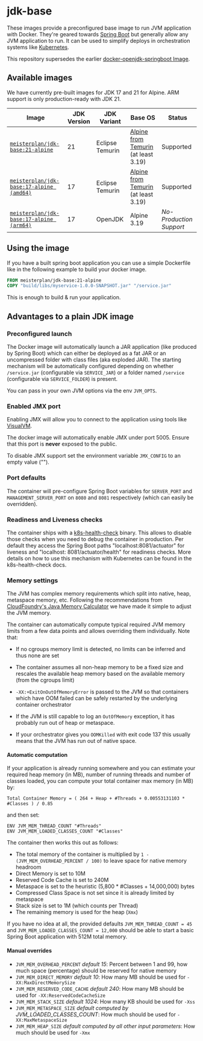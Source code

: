 # jdk-base

These images provide a preconfigured base image to run JVM application with Docker. They're geared
towards [Spring Boot](https://spring.io/projects/spring-boot) but generally allow any JVM application to run. It can be
used to simplify deploys in orchestration systems like [Kubernetes](https://kubernetes.io/).

This repository supersedes the
earlier [docker-openjdk-springboot Image](https://github.com/meisterplan/docker-openjdk-springboot).

## Available images

We have currently pre-built images for JDK 17 and 21 for Alpine. ARM support is only production-ready with JDK 21.

| Image                                                                                           | JDK Version | JDK Variant     | Base OS                                                                                                              | Status                  |
|-------------------------------------------------------------------------------------------------|-------------|-----------------|----------------------------------------------------------------------------------------------------------------------|-------------------------|
| [`meisterplan/jdk-base:21-alpine`](https://hub.docker.com/r/meisterplan/jdk-base/tags/)         | 21          | Eclipse Temurin | [Alpine from Temurin](https://github.com/adoptium/containers/blob/main/21/jdk/alpine/Dockerfile#L20) (at least 3.19) | Supported               |
| [`meisterplan/jdk-base:17-alpine (amd64)`](https://hub.docker.com/r/meisterplan/jdk-base/tags/) | 17          | Eclipse Temurin | [Alpine from Temurin](https://github.com/adoptium/containers/blob/main/17/jdk/alpine/Dockerfile#L20) (at least 3.19) | Supported               |
| [`meisterplan/jdk-base:17-alpine (arm64)`](https://hub.docker.com/r/meisterplan/jdk-base/tags/) | 17          | OpenJDK         | Alpine 3.19                                                                                                          | _No-Production Support_ |

## Using the image

If you have a built spring boot application you can use a simple Dockerfile like in the following example to build your
docker image.

```Dockerfile
FROM meisterplan/jdk-base:21-alpine
COPY "build/libs/myservice-1.0.0-SNAPSHOT.jar" "/service.jar"
```

This is enough to build & run your application.

## Advantages to a plain JDK image

### Preconfigured launch

The Docker image will automatically launch a JAR application (like produced by Spring Boot) which can either be deployed
as a fat JAR or an uncompressed folder with class files (aka exploded JAR).
The starting mechanism will be automatically configured depending on whether `/service.jar` (configurable
via `SERVICE_JAR`) or a folder named `/service` (configurable via `SERVICE_FOLDER`) is present.

You can pass in your own JVM options via the env `JVM_OPTS`.

### Enabled JMX port

Enabling JMX will allow you to connect to the application using tools like [VisualVM](https://visualvm.github.io/).

The docker image will automatically enable JMX under port 5005. Ensure that this port is **never** exposed to the
public.

To disable JMX support set the environment variable `JMX_CONFIG` to an empty value ("").

### Port defaults

The container will pre-configure Spring Boot variables for `SERVER_PORT` and `MANAGEMENT_SERVER_PORT` on `8080`
and `8081` respectively (which can easily be overridden).

### Readiness and Liveness checks

The container ships with a [k8s-health-check](https://github.com/meisterplan/k8s-health-check) binary. This allows to
disable those checks when you need to debug the container in production.
Per default they access the Spring Boot paths "localhost:8081/actuator" for liveness and "localhost:
8081/actuator/health" for readiness checks. More details on how to use this mechanism with Kubernetes can be found in
the k8s-health-check docs.

### Memory settings

The JVM has complex memory requirements which split into native, heap, metaspace memory, etc. Following the
recommendations
from [CloudFoundry's Java Memory Calculator](https://github.com/cloudfoundry/java-buildpack-memory-calculator) we have
made it simple to adjust the JVM memory.

The container can automatically compute typical required JVM memory limits from a few data points and allows overriding
them individually. Note that:

- If no cgroups memory limit is detected, no limits can be inferred and thus none are set
- The container assumes all non-heap memory to be a fixed size and rescales the available heap memory based on the
  available memory (from the cgroups limit)
- `-XX:+ExitOnOutOfMemoryError` is passed to the JVM so that containers which have OOM failed can be safely restarted by
  the underlying container orchestrator

- If the JVM is still capable to log an `OutOfMemory` exception, it has probably run out of heap or metaspace.
- If your orchestrator gives you `OOMKilled` with exit code 137 this usually means that the JVM has run out of native
  space.

#### Automatic computation

If your application is already running somewhere and you can estimate your required heap memory (in MB), number of
running threads and number of classes loaded, you can compute your total container max memory (in MB) by:

`Total Container Memory = ( 264 + Heap + #Threads + 0.00553131103 * #Classes ) / 0.85`

and then set:

```
ENV JVM_MEM_THREAD_COUNT "#Threads"
ENV JVM_MEM_LOADED_CLASSES_COUNT "#Classes"
```

The container then works this out as follows:

- The total memory of the container is multiplied by `1 - (JVM_MEM_OVERHEAD_PERCENT / 100)` to leave space for native
  memory headroom
- Direct Memory is set to 10M
- Reserved Code Cache is set to 240M
- Metaspace is set to the heuristic (5,800 \* #Classes + 14,000,000) bytes
- Compressed Class Space is not set since it is already limited by metaspace
- Stack size is set to 1M (which counts per Thread)
- The remaining memory is used for the heap (`Xmx`)

If you have no idea at all, the provided defaults `JVM_MEM_THREAD_COUNT = 45`
and `JVM_MEM_LOADED_CLASSES_COUNT = 12,000` should be able to start a basic Spring Boot application with 512M total
memory.

#### Manual overrides

- `JVM_MEM_OVERHEAD_PERCENT` _default 15_: Percent between 1 and 99, how much space (percentage) should be reserved for
  native memory
- `JVM_MEM_DIRECT_MEMORY` _default 10_: How many MB should be used for `-XX:MaxDirectMemorySize`
- `JVM_MEM_RESERVED_CODE_CACHE` _default 240_: How many MB should be used for `-XX:ReservedCodeCacheSize`
- `JVM_MEM_STACK_SIZE` _default 1024_: How many KB should be used for `-Xss`
- `JVM_MEM_METASPACE_SIZE` _default computed by JVM_LOADED_CLASSES_COUNT_: How much should be used
  for `-XX:MaxMetaspaceSize`
- `JVM_MEM_HEAP_SIZE` _default computed by all other input parameters_: How much should be used for `-Xmx`

